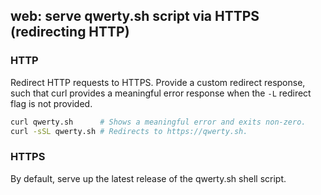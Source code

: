 ## web: serve qwerty.sh script via HTTPS (redirecting HTTP)

### HTTP

Redirect HTTP requests to HTTPS. Provide a custom redirect response, such that
curl provides a meaningful error response when the `-L` redirect flag is not
provided.

```sh
curl qwerty.sh      # Shows a meaningful error and exits non-zero.
curl -sSL qwerty.sh # Redirects to https://qwerty.sh.
```

### HTTPS

By default, serve up the latest release of the qwerty.sh shell script.
